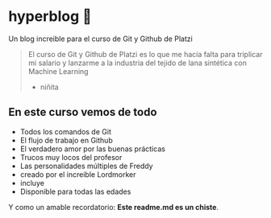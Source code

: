 # hyperblog 💚
Un blog increible para el curso de Git y Github de Platzi 
> El curso de Git y Github de Platzi es lo que me hacía falta para triplicar mi salario y lanzarme a la industria del tejido de lana sintética con Machine Learning
> - niñita

## En este curso vemos de todo
* Todos los comandos de Git
* El flujo de trabajo en Github
* El verdadero amor por las buenas prácticas
* Trucos muy locos del profesor
* Las personalidades múltiples de Freddy
* creado por el increible Lordmorker
* incluye 
* Disponible para todas las edades

Y como un amable recordatorio: **Este readme.md es un chiste**.